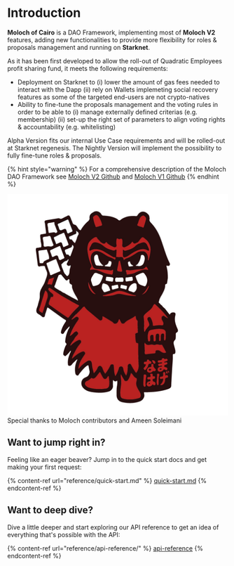 # Introduction

**Moloch of Cairo** is a DAO Framework, implementing most of **Moloch V2** features, adding new functionalities to provide more flexibility for roles & proposals management and running on **Starknet**.

As it has been first developed to allow the roll-out of Quadratic Employees profit sharing fund, it meets the following requirements:

* Deployment on Starknet to (i) lower the amount of gas fees needed to interact with the Dapp (ii) rely on Wallets implemeting social recovery features as some of the targeted end-users are not crypto-natives
* Ability to fine-tune the proposals management and the voting rules in order to be able to (i) manage externally defined criterias (e.g. membership) (ii) set-up the right set of parameters to align voting rights & accountability (e.g. whitelisting)

Alpha Version fits our internal Use Case requirements and will be rolled-out at Starknet regenesis. The Nightly Version will implement the possibility to fully fine-tune roles & proposals.

{% hint style="warning" %}
For a comprehensive description of the Moloch DAO Framework see [Moloch V2 Github](https://github.com/MolochVentures/moloch) and [Moloch V1 Github](https://github.com/MolochVentures/moloch/tree/minimal-revenue/v1\_contracts)
{% endhint %}

<img src=".gitbook/assets/moloch1.jpg" alt="" data-size="line">Special thanks to Moloch contributors and Ameen Soleimani

## Want to jump right in?

Feeling like an eager beaver? Jump in to the quick start docs and get making your first request:

{% content-ref url="reference/quick-start.md" %}
[quick-start.md](reference/quick-start.md)
{% endcontent-ref %}

## Want to deep dive?

Dive a little deeper and start exploring our API reference to get an idea of everything that's possible with the API:

{% content-ref url="reference/api-reference/" %}
[api-reference](reference/api-reference/)
{% endcontent-ref %}
